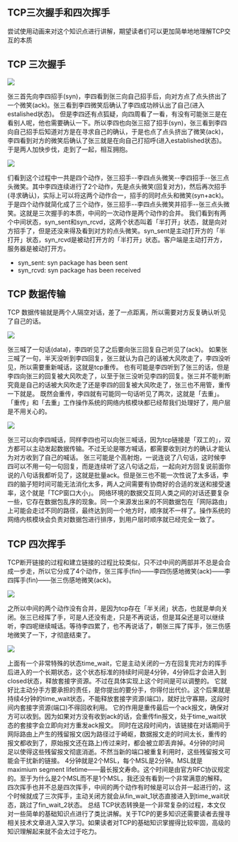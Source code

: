 ## TCP三次握手和四次挥手

尝试使用动画来对这个知识点进行讲解，期望读者们可以更加简单地地理解TCP交互的本质

## TCP 三次握手


![](../pic/01.tcp-1.gif)

张三首先向李四招手(syn)，李四看到张三向自己招手后，向对方点了点头挤出了一个微笑(ack)。张三看到李四微笑后确认了李四成功辨认出了自己(进入estalished状态)。
但是李四还有点狐疑，向四周看了一看，有没有可能张三是在看别人呢，他也需要确认一下。所以李四也向张三招了招手(syn)，张三看到李四向自己招手后知道对方是在寻求自己的确认，于是也点了点头挤出了微笑(ack)，李四看到对方的微笑后确认了张三就是在向自己打招呼(进入established状态)。
于是两人加快步伐，走到了一起，相互拥抱。


![](../pic/01.tcp-2.gif)


们看到这个过程中一共是四个动作，张三招手--李四点头微笑--李四招手--张三点头微笑。其中李四连续进行了2个动作，先是点头微笑(回复对方)，然后再次招手(寻求确认)，实际上可以将这两个动作合一，招手的同时点头和微笑(syn+ack)。于是四个动作就简化成了三个动作，张三招手--李四点头微笑并招手--张三点头微笑。这就是三次握手的本质，中间的一次动作是两个动作的合并。
我们看到有两个中间状态，syn_sent和syn_rcvd，这两个状态叫着「半打开」状态，就是向对方招手了，但是还没来得及看到对方的点头微笑。syn_sent是主动打开方的「半打开」状态，syn_rcvd是被动打开方的「半打开」状态。客户端是主动打开方，服务器是被动打开方。

- syn_sent: syn package has been sent
- syn_rcvd: syn package has been received

## TCP 数据传输

TCP 数据传输就是两个人隔空对话，差了一点距离，所以需要对方反复确认听见了自己的话。

![](../pic/01.tcp-3.gif)

张三喊了一句话(data)，李四听见了之后要向张三回复自己听见了(ack)。
如果张三喊了一句，半天没听到李四回复，张三就认为自己的话被大风吹走了，李四没听见，所以需要重新喊话，这就是tcp重传。
也有可能是李四听到了张三的话，但是李四向张三的回复被大风吹走了，以至于张三没听见李四的回复。张三并不能判断究竟是自己的话被大风吹走了还是李四的回复被大风吹走了，张三也不用管，重传一下就是。
既然会重传，李四就有可能同一句话听见了两次，这就是「去重」。「重传」和「去重」工作操作系统的网络内核模块都已经帮我们处理好了，用户层是不用关心的。

![](../pic/01.tcp-4.gif)


张三可以向李四喊话，同样李四也可以向张三喊话，因为tcp链接是「双工的」，双方都可以主动发起数据传输。不过无论是哪方喊话，都需要收到对方的确认才能认为对方收到了自己的喊话。
张三可能是个高射炮，一说连说了八句话，这时候李四可以不用一句一句回复，而是连续听了这八句话之后，一起向对方回复说前面你说的八句话我都听见了，这就是批量ack。但是张三也不能一次性说了太多话，李四的脑子短时间可能无法消化太多，两人之间需要有协商好的合适的发送和接受速率，这个就是「TCP窗口大小」。
网络环境的数据交互同人类之间的对话还要复杂一些，它存在数据包乱序的现象。同一个来源发出来的不同数据包在「网际路由」上可能会走过不同的路径，最终达到同一个地方时，顺序就不一样了。操作系统的网络内核模块会负责对数据包进行排序，到用户层时顺序就已经完全一致了。

## TCP 四次挥手

TCP断开链接的过程和建立链接的过程比较类似，只不过中间的两部并不总是会合成一步走，所以它分成了4个动作，张三挥手(fin)——李四伤感地微笑(ack)——李四挥手(fin)——张三伤感地微笑(ack)。

![](../pic/01.tcp-5.gif)



之所以中间的两个动作没有合并，是因为tcp存在「半关闭」状态，也就是单向关闭。张三已经挥了手，可是人还没有走，只是不再说话，但是耳朵还是可以继续听，李四呢继续喊话。等待李四累了，也不再说话了，朝张三挥了挥手，张三伤感地微笑了一下，才彻底结束了。

![](../pic/01.tcp-6.gif)


上面有一个非常特殊的状态time_wait，它是主动关闭的一方在回复完对方的挥手后进入的一个长期状态，这个状态标准的持续时间是4分钟，4分钟后才会进入到closed状态，释放套接字资源。不过在具体实现上这个时间是可以调整的。
它就好比主动分手方要承担的责任，是你提出的要分手，你得付出代价。这个后果就是持续4分钟的time_wait状态，不能释放套接字资源(端口)，就好比守寡期，这段时间内套接字资源(端口)不得回收利用。
它的作用是重传最后一个ack报文，确保对方可以收到。因为如果对方没有收到ack的话，会重传fin报文，处于time_wait状态的套接字会立即向对方重发ack报文。
同时在这段时间内，该链接在对话期间于网际路由上产生的残留报文(因为路径过于崎岖，数据报文走的时间太长，重传的报文都收到了，原始报文还在路上)传过来时，都会被立即丢弃掉。4分钟的时间足以使得这些残留报文彻底消逝。不然当新的端口被重复利用时，这些残留报文可能会干扰新的链接。
4分钟就是2个MSL，每个MSL是2分钟。MSL就是maximium segment lifetime——最长报文寿命。这个时间是由官方RFC协议规定的。至于为什么是2个MSL而不是1个MSL，我还没有看到一个非常满意的解释。
四次挥手也并不总是四次挥手，中间的两个动作有时候是可以合并一起进行的，这个时候就成了三次挥手，主动关闭方就会从fin_wait_1状态直接进入到time_wait状态，跳过了fin_wait_2状态。
总结
TCP状态转换是一个非常复杂的过程，本文仅对一些简单的基础知识点进行了类比讲解。关于TCP的更多知识还需要读者去搜寻相关技术文章进入深入学习。如果读者对TCP的基础知识掌握得比较牢固，高级的知识理解起来就不会太过于吃力。

